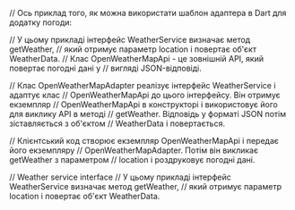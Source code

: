 // Ось приклад того, як можна використати шаблон адаптера в Dart для додатку погоди:

// У цьому прикладі інтерфейс WeatherService визначає метод getWeather,
// який отримує параметр location і повертає об'єкт WeatherData.
// Клас OpenWeatherMapApi - це зовнішній API, який повертає погодні дані у
// вигляді JSON-відповіді.

// Клас OpenWeatherMapAdapter реалізує інтерфейс WeatherService і адаптує клас
// OpenWeatherMapApi до цього інтерфейсу. Він отримує екземпляр
// OpenWeatherMapApi в конструкторі і використовує його для виклику API в методі
// getWeather. Відповідь у форматі JSON потім зіставляється з об'єктом
// WeatherData і повертається.

// Клієнтський код створює екземпляр OpenWeatherMapApi і передає його екземпляру
// OpenWeatherMapAdapter. Потім він викликає getWeather з параметром
// location і роздруковує погодні дані.

// Weather service interface
// У цьому прикладі інтерфейс WeatherService визначає метод getWeather,
// який отримує параметр location і повертає об'єкт WeatherData.